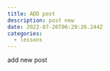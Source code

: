 ```yaml
---
title: ADD post
description: post new
date: 2022-07-26T06:29:26.244Z
categories:
  - lessons
---
```

add new post